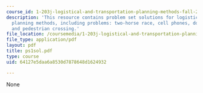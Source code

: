 ```yaml
---
course_id: 1-203j-logistical-and-transportation-planning-methods-fall-2006
description: 'This resource contains problem set solutions for logistical and transportation
  planning methods, including problems: two-horse race, cell phones, dogs in the woods,
  and pedestrian crossing.'
file_location: /coursemedia/1-203j-logistical-and-transportation-planning-methods-fall-2006/64127e5daa6a8530d7878648d1624932_ps1sol.pdf
file_type: application/pdf
layout: pdf
title: ps1sol.pdf
type: course
uid: 64127e5daa6a8530d7878648d1624932

---
```

None